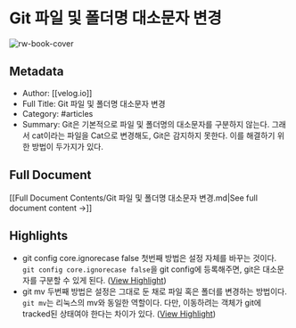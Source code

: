 # Git 파일 및 폴더명 대소문자 변경

![rw-book-cover](https://images.velog.io/velog.png)

## Metadata
- Author: [[velog.io]]
- Full Title: Git 파일 및 폴더명 대소문자 변경
- Category: #articles
- Summary: Git은 기본적으로 파일 및 폴더명의 대소문자를 구분하지 않는다. 그래서 cat이라는 파일을 Cat으로 변경해도, Git은 감지하지 못한다. 이를 해결하기 위한 방법이 두가지가 있다.

## Full Document
[[Full Document Contents/Git 파일 및 폴더명 대소문자 변경.md|See full document content →]]

## Highlights
- git config core.ignorecase false
  첫번째 방법은 설정 자체를 바꾸는 것이다. `git config core.ignorecase false`을 git config에 등록해주면, git은 대소문자를 구분할 수 있게 된다. ([View Highlight](https://read.readwise.io/read/01hf3rm8bjz05ynmt5wna4dqz0))
- git mv
  두번째 방법은 설정은 그대로 둔 채로 파일 혹은 폴더를 변경하는 방법이다. 
  `git mv`는 리눅스의 mv와 동일한 역할이다. 다만, 이동하려는 객체가 git에 tracked된 상태여야 한다는 차이가 있다. ([View Highlight](https://read.readwise.io/read/01hf3rmhxz4537n7j0an4vwneb))
